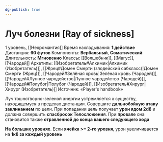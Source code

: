 ```yaml
---
dg-publish: true
---
```

# Луч болезни [Ray of sickness]
1 уровень, [[Некромантия]]
Время накладывания: **1 действие**
Дистанция: **60 футов**
Компоненты: **Вербальный**, **Соматический**
Длительность: **Мгновенно**
Классы: [[Волшебник]], [[Магус]], [[Чародей]]
Архетипы: [[Изобретатель#Алхимик|Алхимик (Изобретатель)]], [[Жрец#Домен Смерти (злодейский сабкласс)|Домен Смерти (Жрец)]], [[Чародей#Зелёная кровь|Зелёная кровь (Чародей)]], [[Чародей#Лунное чародейство|Лунное чародейство (Чародей)]], [[Чародей#Полубог|Полубог (Чародей)]], [[Изобретатель#Хирург|Хирург (Изобретатель)]]
Источник: «Player's handbook»

Луч тошнотворно-зеленой энергии устремляется к существу, находящемуся в пределах дистанции. Совершите **дальнобойную атаку заклинанием** по цели. При попадании цель получает **урон ядом 2d8** и должна совершить **спасбросок Телосложения**. При **провале** она становится также **отравленной до конца вашего следующего хода**

**На больших уровнях.** Если **ячейка >= 2-го уровня**, урон увеличивается на **1к8 за каждый уровень**